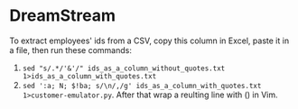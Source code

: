 # DreamStream

To extract employees' ids from a CSV, copy this column in Excel, paste it in a file, then run these commands:
1. `sed "s/.*/'&'/" ids_as_a_column_without_quotes.txt 1>ids_as_a_column_with_quotes.txt`
2. `sed ':a; N; $!ba; s/\n/,/g' ids_as_a_column_with_quotes.txt 1>customer-emulator.py`.
After that wrap a reulting line with () in Vim.
